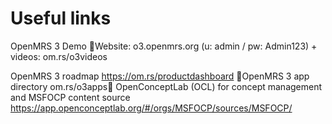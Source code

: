 # Useful links


OpenMRS 3 Demo Website: o3.openmrs.org (u: admin / pw: Admin123) + videos: om.rs/o3videos  

OpenMRS 3 roadmap
https://om.rs/productdashboard 
OpenMRS 3 app directory
om.rs/o3apps
OpenConceptLab (OCL) for concept management and MSFOCP content source
https://app.openconceptlab.org/#/orgs/MSFOCP/sources/MSFOCP/ 
